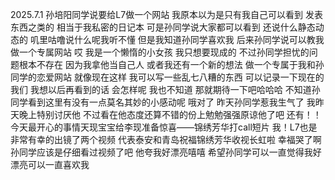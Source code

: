 2025.7.1
孙培阳同学说要给L7做一个网站 
我原本以为是只有我自己可以看到 发表东西之类的 相当于我私密的日记本 可是孙同学说大家都可以看到 还说什么静态动态的 叽里咕噜说什么呢我听不懂 但是我知道孙同学喜欢我 
后来孙同学说可以教我做一个专属网站 哎 我是一个懒惰的小女孩 我只想要现成的
不过孙同学担忧的问题根本不存在 因为我拿他当自己人 
或者我还有一个新的想法 做一个专属于我和孙同学的恋爱网站 就像现在这样 我可以写一些乱七八糟的东西 可以记录一下现在的我们 我想以后再看到的话 会怎样呢 我也不知道 那就期待一下吧哈哈哈 不知道孙同学看到这里有没有一点莫名其妙的小感动呢 
哦对了 昨天孙同学惹我生气了 我昨天晚上特别讨厌他 不过看在他态度还算不错的份上勉勉强强原谅他了吧 
还有！！今天最开心的事情天现宝宝给李现准备惊喜——锦绣芳华打call短片 我！L7也是非常有幸的出镜了两个视频 代表泰安和青岛祝福锦绣芳华收视长虹啦 幸福哭了啊 
孙同学应该是仔细看过视频了吧 他夸我好漂亮嘻嘻 希望孙同学可以一直觉得我好漂亮可以一直喜欢我
